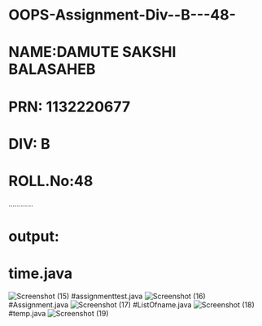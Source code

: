 # OOPS-Assignment-Div--B---48-
# NAME:DAMUTE SAKSHI BALASAHEB
# PRN: 1132220677
# DIV: B
# ROLL.No:48
............
# output:
# time.java
![Screenshot (15)](https://user-images.githubusercontent.com/115208411/203070634-8a1ab4d8-deb0-474a-afc3-efb7d650709a.png)
#assignmenttest.java
![Screenshot (16)](https://user-images.githubusercontent.com/115208411/203070882-098947ac-4227-43be-822c-4f9383b5c217.png)
#Assignment.java
![Screenshot (17)](https://user-images.githubusercontent.com/115208411/203071001-39f0cbc8-cbea-4578-9050-6778698f6dda.png)
#ListOfname.java
![Screenshot (18)](https://user-images.githubusercontent.com/115208411/203071114-f5602609-50da-45ac-b99a-da37d0b49970.png)
#temp.java
![Screenshot (19)](https://user-images.githubusercontent.com/115208411/203071171-5ace4f6e-7c9e-4b01-ba3e-dac215bcc199.png)
